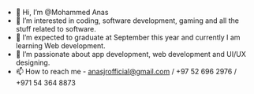 - 👋 Hi, I’m @Mohammed Anas
- 👀 I’m interested in coding, software development, gaming and all the stuff related to software.
- 🌱 I’m expected to graduate at September this year and currently I am learning Web development.
- 💞️ I’m passionate about app development, web development and UI/UX designing.
- 📫 How to reach me - anasjrofficial@gmail.com / +97 52 696 2976 / +971 54 364 8873

<!---
1anasjr/1anasjr is a ✨ special ✨ repository because its `README.md` (this file) appears on your GitHub profile.
You can click the Preview link to take a look at your changes.
--->
